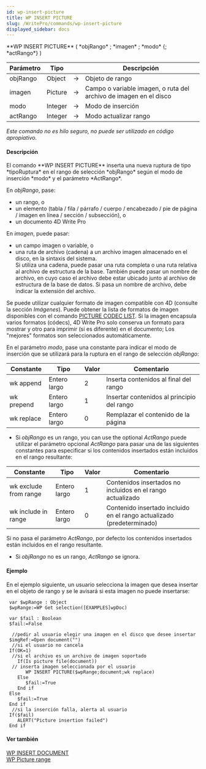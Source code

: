 ```yaml
---
id: wp-insert-picture
title: WP INSERT PICTURE
slug: /WritePro/commands/wp-insert-picture
displayed_sidebar: docs
---
```


<!--REF #_command_.WP INSERT PICTURE.Syntax-->**WP INSERT PICTURE** ( *objRango* ; *imagen* ; *modo* {; *actRango*} )<!-- END REF-->
<!--REF #_command_.WP INSERT PICTURE.Params-->
| Parámetro | Tipo |  | Descripción |
| --- | --- | --- | --- |
| objRango | Object | &#8594;  | Objeto de rango |
| imagen | Picture | &#8594;  | Campo o variable imagen, o ruta del archivo de imagen en el disco |
| modo | Integer | &#8594;  | Modo de inserción |
| actRango | Integer | &#8594;  | Modo actualizar rango |

<!-- END REF-->

*Este comando no es hilo seguro, no puede ser utilizado en código apropiativo.*


#### Descripción 

<!--REF #_command_.WP INSERT PICTURE.Summary-->El comando **WP INSERT PICTURE** inserta una nueva ruptura de tipo *tipoRuptura* en el rango de selección *objRango* según el modo de inserción *modo* y el parámetro *ActRango*.<!-- END REF-->

En *objRango*, pase:

* un rango, o
* un elemento (tabla / fila / párrafo / cuerpo / encabezado / pie de página / imagen en línea / sección / subsección), o
* un documento 4D Write Pro

En *imagen*, puede pasar:

* un campo imagen o variable, o
* una ruta de archivo (cadena) a un archivo imagen almacenado en el disco, en la sintaxis del sistema.  
Si utiliza una cadena, puede pasar una ruta completa o una ruta relativa al archivo de estructura de la base. También puede pasar un nombre de archivo, en cuyo caso el archivo debe estar ubicado junto al archivo de estructura de la base de datos. Si pasa un nombre de archivo, debe indicar la extensión del archivo.

Se puede utilizar cualquier formato de imagen compatible con 4D (consulte la sección *Imágenes*). Puede obtener la lista de formatos de imagen disponibles con el comando [PICTURE CODEC LIST](../../commands-legacy/picture-codec-list.md). Si la imagen encapsula varios formatos (códecs), 4D Write Pro solo conserva un formato para mostrar y otro para imprimir (si es diferente) en el documento; Los "mejores" formatos son seleccionados automáticamente.

En el parámetro *modo*, pase una constante para indicar el modo de inserción que se utilizará para la ruptura en el rango de selección *objRango*:

| Constante  | Tipo         | Valor | Comentario                                 |
| ---------- | ------------ | ----- | ------------------------------------------ |
| wk append  | Entero largo | 2     | Inserta contenidos al final del rango      |
| wk prepend | Entero largo | 1     | Insertar contenidos al principio del rango |
| wk replace | Entero largo | 0     | Remplazar el contenido de la página        |

* Si *objRango* es un rango, you can use the optional *ActRango* puede utilizar el parámetro opcional *ActRango* para pasar una de las siguientes constantes para especificar si los contenidos insertados están incluidos en el rango resultante:  
    
| Constante             | Tipo         | Valor | Comentario                                                            |  
| --------------------- | ------------ | ----- | --------------------------------------------------------------------- |  
| wk exclude from range | Entero largo | 1     | Contenidos insertados no incluidos en el rango actualizado            |  
| wk include in range   | Entero largo | 0     | Contenido insertado incluido en el rango actualizado (predeterminado) |  
    
Si no pasa el parámetro *ActRango*, por defecto los contenidos insertados están incluidos en el rango resultante.
* Si *objRango* no es un rango, *ActRango* se ignora.

#### Ejemplo 

En el ejemplo siguiente, un usuario selecciona la imagen que desea insertar en el objeto de rango y se le avisará si esta imagen no puede insertarse:

```4d
 var $wpRange : Object
 $wpRange:=WP Get selection([EXAMPLES]wpDoc)
 
 var $fail : Boolean
 $fail:=False
 
  //pedir al usuario elegir una imagen en el disco que desee insertar
 $imgRef:=Open document("")
  //si el usuario no cancela
 If(OK=1)
  //si el archivo es un archivo de imagen soportado
    If(Is picture file(document))
  // inserta imagen seleccionada por el usuario
       WP INSERT PICTURE($wpRange;document;wk replace)
    Else
       $fail:=True
    End if
 Else
    $fail:=True
 End if
  //si la inserción falla, alerta al usuario
 If($fail)
    ALERT("Picture insertion failed")
 End if
```

#### Ver también 

  
[WP INSERT DOCUMENT](wp-insert-document.md)  
[WP Picture range](wp-picture-range.md)  